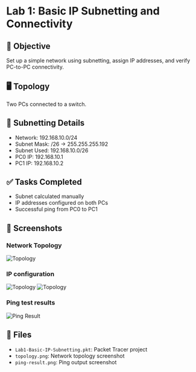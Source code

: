  
# Lab 1: Basic IP Subnetting and Connectivity

## 🎯 Objective
Set up a simple network using subnetting, assign IP addresses, and verify PC-to-PC connectivity.

## 🖥️ Topology
Two PCs connected to a switch.

## 🧮 Subnetting Details
- Network: 192.168.10.0/24
- Subnet Mask: /26 → 255.255.255.192
- Subnet Used: 192.168.10.0/26
- PC0 IP: 192.168.10.1
- PC1 IP: 192.168.10.2

## ✅ Tasks Completed
- Subnet calculated manually
- IP addresses configured on both PCs
- Successful ping from PC0 to PC1

## 📸 Screenshots
### Network Topology  
![Topology](networktopology.png)

### IP configuration
![Topology](pc0ip.png)
![Topology](pc1ip.png)


### Ping test results 
![Ping Result](pingresult.png)

## 📁 Files
- `Lab1-Basic-IP-Subnetting.pkt`: Packet Tracer project
- `topology.png`: Network topology screenshot
- `ping-result.png`: Ping output screenshot
